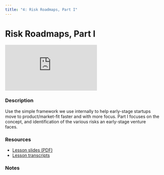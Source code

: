 ```yaml
---
title: "4: Risk Roadmaps, Part I"
---
```


# Risk Roadmaps, Part I

<div class='embed-container'><iframe src='https://player.vimeo.com/video/323213337' frameborder='0' webkitAllowFullScreen mozallowfullscreen allowFullScreen></iframe></div>


### Description

Use the simple framework we use internally to help early-stage startups move to product/market-fit faster and with more focus. Part I focuses on the concept, and identification of the various risks an early-stage venture faces. 

### Resources

- [Lesson slides (PDF)](https://drive.google.com/open?id=1A8B2k-58uxiY6WEhBQSeu3FloynwGKA0)
- [Lesson transcripts](https://drive.google.com/open?id=1QAfLCM6pLbqdCndQVC38A9VavRNUPuIQt5MN5znRdXw)

### Notes
